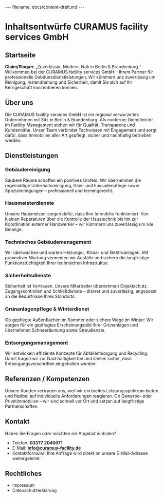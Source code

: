 --- filename: docs/content-draft.md ---

# Inhaltsentwürfe CURAMUS facility services GmbH

## Startseite

**Claim/Slogan:** „Zuverlässig. Modern. Nah in Berlin & Brandenburg.“
Willkommen bei der CURAMUS facility services GmbH – Ihrem Partner für professionelle Gebäudedienstleistungen. Wir kümmern uns zuverlässig um Reinigung, Instandhaltung und Sicherheit, damit Sie sich auf Ihr Kerngeschäft konzentrieren können.

## Über uns

Die CURAMUS facility services GmbH ist ein regional verwurzeltes Unternehmen mit Sitz in Berlin & Brandenburg. Als moderner Dienstleister im Facility Management stehen wir für Qualität, Transparenz und Kundennähe. Unser Team verbindet Fachwissen mit Engagement und sorgt dafür, dass Immobilien aller Art gepflegt, sicher und nachhaltig betrieben werden.

## Dienstleistungen

### Gebäudereinigung

Saubere Räume schaffen ein positives Umfeld. Wir übernehmen die regelmäßige Unterhaltsreinigung, Glas- und Fassadenpflege sowie Spezialreinigungen – professionell und termingerecht.

### Hausmeisterdienste

Unsere Hausmeister sorgen dafür, dass Ihre Immobilie funktioniert. Von kleinen Reparaturen über die Kontrolle der Haustechnik bis hin zur Koordination externer Handwerker – wir kümmern uns zuverlässig um alle Belange.

### Technisches Gebäudemanagement

Wir überwachen und warten Heizungs-, Klima- und Elektroanlagen. Mit präventiver Wartung vermeiden wir Ausfälle und sichern die langfristige Funktionstüchtigkeit Ihrer technischen Infrastruktur.

### Sicherheitsdienste

Sicherheit ist Vertrauen. Unsere Mitarbeiter übernehmen Objektschutz, Zugangskontrollen und Schließdienste – diskret und zuverlässig, angepasst an die Bedürfnisse Ihres Standorts.

### Grünanlagenpflege & Winterdienst

Ob gepflegte Außenflächen im Sommer oder sichere Wege im Winter: Wir sorgen für ein gepflegtes Erscheinungsbild Ihrer Grünanlagen und übernehmen Schneeräumung sowie Streudienste.

### Entsorgungsmanagement

Wir entwickeln effiziente Konzepte für Abfallentsorgung und Recycling. Damit tragen wir zur Nachhaltigkeit bei und stellen sicher, dass Entsorgungsvorschriften eingehalten werden.

## Referenzen / Kompetenzen

Unsere Kunden vertrauen uns, weil wir ein breites Leistungsspektrum bieten und flexibel auf individuelle Anforderungen reagieren. Ob Gewerbe- oder Privatimmobilien – wir sind schnell vor Ort und setzen auf langfristige Partnerschaften.

## Kontakt

Haben Sie Fragen oder möchten ein Angebot einholen?

* Telefon: **03377 2040071**
* E-Mail: **[info@curamus-facility.de](mailto:info@curamus-facility.de)**
* Kontaktformular: Ihre Anfrage wird direkt an unsere E-Mail-Adresse weitergeleitet.

## Rechtliches

* Impressum
* Datenschutzerklärung

